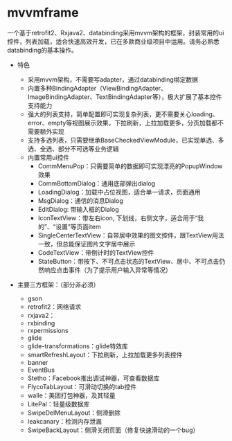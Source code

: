 # mvvmframe
一个基于retrofit2、Rxjava2、databinding采用mvvm架构的框架，封装常用的ui控件，列表加载，适合快速高效开发，已在多款商业级项目中运用。请务必熟悉databinding的基本操作。
- 特色
   - 采用mvvm架构，不需要写adapter，通过databinding绑定数据
   - 内置多种BindingAdapter（ViewBindingAdapter、ImageBindingAdapter、TextBindingAdapter等），极大扩展了基本控件支持能力
   - 强大的列表支持，简单配置即可实现复杂列表，更不需要关心loading、error、empty等视图展示效果，下拉刷新，上拉加载更多，分页加载都不需要额外实现
   - 支持多选列表，只需要继承BaseCheckedViewModule，已实现单选、多选、全选、部分不可选等业务逻辑
   - 内置常用ui控件
      - CommMenuPop：只需要简单的数据即可实现漂亮的PopupWindow效果
      - CommBottomDialog：通用底部弹出dialog
      - LoadingDialog：加载中占位视图，适合单一请求，页面通用
      - MsgDialog：通信的消息Dialog
      - EditDialog: 带输入框的Dialog
      - IconTextView：带左右icon, 下划线，右侧文字，适合用于“我的”、“设置”等页面item
      - SingleCenterTextView：自带居中效果的图文控件，跟TextView用法一致，但总能保证图片文字居中展示
      - CodeTextView：带倒计时的TextView控件
      - StateButton：带按下、不可点击状态的TextView、居中、不可点击仍然响应点击事件（为了提示用户输入异常等情况）
      
      
- 主要三方框架：（部分非必须）
   - gson
   - retrofit2：网络请求
   - rxjava2：
   - rxbinding
   - rxpermissions
   - glide
   - glide-transformations：glide特效库
   - smartRefreshLayout：下拉刷新，上拉加载更多列表控件
   - banner
   - EventBus
   - Stetho：Facebook推出调试神器，可查看数据库
   - FlycoTabLayout：可滑动切换的tab控件
   - walle：美团打包神器，及其轻量
   - LitePal：轻量级数据库
   - SwipeDelMenuLayout：侧滑删除
   - leakcanary：检测内存泄漏
   - SwipeBackLayout：侧滑关闭页面（修复快速滑动的一个bug）
 
